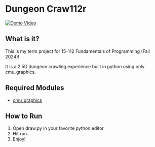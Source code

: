 # Dungeon Craw112r
[![Demo Video](http://img.youtube.com/vi/60D1fJRX6BY/0.jpg)](http://www.youtube.com/watch?v=60D1fJRX6BY)
## What is it?
This is my term project for 15-112 Fundamentals of Programming (Fall 2024)!

It is a 2.5D dungeon crawling experience built in python using only cmu_graphics.
## Required Modules
* [cmu_graphics](https://academy.cs.cmu.edu/desktop)
## How to Run
1. Open draw.py in your favorite python editor
2. Hit run...
3. Enjoy!